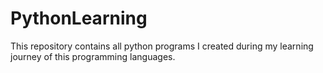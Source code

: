 # PythonLearning
This repository contains all python programs I created during my learning journey of this programming languages.
